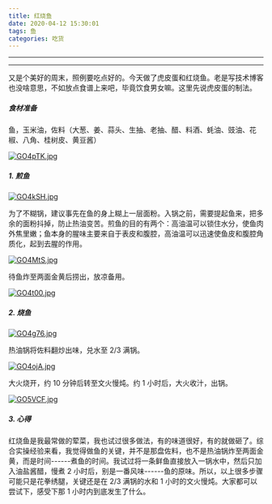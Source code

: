 ```yaml
---
title: 红烧鱼
date: 2020-04-12 15:30:01
tags: 鱼
categories: 吃货
---
```


-----

-----

又是个美好的周末，照例要吃点好的。今天做了虎皮蛋和红烧鱼。老是写技术博客也没啥意思，不如放点食谱上来吧，毕竟饮食男女嘛。这里先说虎皮蛋的制法。

##### 食材准备

鱼，玉米油，佐料（大葱、姜、蒜头、生抽、老抽、醋、料酒、蚝油、豉油、花椒、八角、桂树皮、黄豆酱）

[![GO4pTK.jpg](https://s1.ax1x.com/2020/04/12/GO4pTK.jpg)](https://imgchr.com/i/GO4pTK)

##### 1. 煎鱼

[![GO4kSH.jpg](https://s1.ax1x.com/2020/04/12/GO4kSH.jpg)](https://imgchr.com/i/GO4kSH)

为了不糊锅，建议事先在鱼的身上糊上一层面粉。入锅之前，需要提起鱼来，把多余的面粉抖掉，防止热油变苦。煎鱼的目的有两个：高油温可以锁住水分，使鱼肉外焦里嫩；鱼本身的腥味主要来自于表皮和腹腔，高油温可以迅速使鱼皮和腹腔角质化，起到去腥的作用。

[![GO4MtS.jpg](https://s1.ax1x.com/2020/04/12/GO4MtS.jpg)](https://imgchr.com/i/GO4MtS)

待鱼炸至两面金黄后捞出，放凉备用。

[![GO4t00.jpg](https://s1.ax1x.com/2020/04/12/GO4t00.jpg)](https://imgchr.com/i/GO4t00)

##### 2. 烧鱼

[![GO4g76.jpg](https://s1.ax1x.com/2020/04/12/GO4g76.jpg)](https://imgchr.com/i/GO4g76)

热油锅将佐料翻炒出味，兑水至 2/3 满锅。

[![GO4ojA.jpg](https://s1.ax1x.com/2020/04/12/GO4ojA.jpg)](https://imgchr.com/i/GO4ojA)

大火烧开，约 10 分钟后转至文火慢炖。约 1 小时后，大火收汁，出锅。

[![GO5VCF.jpg](https://s1.ax1x.com/2020/04/12/GO5VCF.jpg)](https://imgchr.com/i/GO5VCF)

##### 3. 心得

红烧鱼是我最常做的荤菜，我也试过很多做法，有的味道很好，有的就做砸了。综合实操经验来看，我觉得做鱼的关键，并不是那盘佐料，也不是热油锅炸至两面金黄，而是时间------煮鱼的时间。我试过将一条鲜鱼直接放入一锅水中，然后只加入油盐酱醋，慢煮 2 小时后，别是一番风味------鱼的原味。所以，以上很多步骤可能只是花拳绣腿，关键还是在 2/3 满锅的水和 1 小时的文火慢炖。大家都可以尝试下，感受下那 1 小时内到底发生了什么。